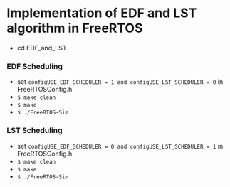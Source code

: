 # Implementation of EDF and LST algorithm in FreeRTOS

- cd EDF_and_LST

### EDF Scheduling
  - set ```configUSE_EDF_SCHEDULER = 1 and configUSE_LST_SCHEDULER = 0``` in FreeRTOSConfig.h
  - ```$ make clean```
  - ```$ make```
  - ```$ ./FreeRTOS-Sim```

### LST Scheduling
  - set ```configUSE_EDF_SCHEDULER = 0 and configUSE_LST_SCHEDULER = 1``` in FreeRTOSConfig.h
  - ```$ make clean```
  - ```$ make```
  - ```$ ./FreeRTOS-Sim```
